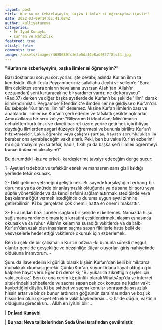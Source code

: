 ```yaml
---
layout: post
title: Kur'an mı Ezberleyeyim, Başka İlimler mi Öğreneyim? (Çeviri)
date: 2022-03-09T14:02:41.084Z
author: kulliyetuneva
categories:
  - Dr.İyad Kunaybi
  - Kur'an ve Hâfızlık
featured: true
sticky: false
comments: true
image: /assets/images/4688689fc5e3e5da94e8ad6257f8bc24.jpg
---
```

<!--StartFragment-->

**"Kur'an mı ezberleyeyim, başka ilimler mi öğreneyim?"** 

Bazı dostlar bu soruyu soruyorlar. İşte cevabı; aslında Kur'an ilmin ta kendisidir. Allah Teala Peygamberimiz sallallahu aleyhi ve sellem'e "Sana ilim geldikten sonra onların hevalarına uyarsan Allah'tan (Allah'ın cezasından) seni kurtaracak ne bir yardımcı vardır, ne de koruyucu" (Rad,37) derken ve diğer başka ayetlerde de Kur'an'ı bu şekilde "ilim" olarak isimlendirmiştir. Peygamber Efendimiz'e ilimden her ne geldiyse o Kur'an'dır. Bu sebeple "Kur'an mı ilim mi" denemez. Aksine Kur'an ilimlerin başı ve anahtarıdır. İlimler ise Kur'an'ı şerh ederler ve tafsilatlı şekilde açıklarlar. Ama akıllarda bir soru kalıyor: "Biliyorum ki ideal olan; Müslümanın cehaletten kurtulmak ve daveti basiret üzere yerine getirmek için ihtiyaç duyduğu ilimlerden asgari düzeyde öğrenmesi ve bununla birlikte Kur'an'ı hıfz etmesidir. Lakin öğrenim veya çalışma şartları, hayatın sorumlulukları ile beraber ona ayırabileceğim vakit sınırlı. Peki, ben bu vakte Kur'an ezberimi mi sığdırmalıyım yoksa tefsir, hadis, fıkıh ya da başka şer'i ilimleri öğrenmeyi bunun önüne mi almalıyım?" 

Bu durumdaki -kız ve erkek- kardeşlerime tavsiye edeceğim denge şudur: 

1- Ayetleri tedebbür ve tefekkür etmek ve manasının sana gizli kaldığı yerlerde tefsir okumak. 

2- Delil getirme yeteneğini geliştirmek. Bu sayede karşılaştığın herhangi bir durumda ya da önünde bir anlaşmazlık olduğunda ya da sana bir soru veya şüphe yönelttiğinde ya da kendi nefsini sağlamlaştırmak istediğinde veya başkalarına öğüt vermek istediğinde o duruma uygun ayeti zihnine getirebilirsin. Ki bu gerçekten çok önemli, hatta en önemli maksattır. 

3- En azından bazı sureleri sağlam bir şekilde ezberlemek. Namazda huşu sağlamana yardımcı olması için kıraatini çeşitlendirmek, ulaşım esnasında okumak ya da ruhun Allah'ın kelamına susadığı vakitlerde ya da kalbi Kur'an'dan uzak olan insanların saçma sapan fikirlerle hatta belki de vesveselerle heder ettiği vakitlerde okumak için ezberlemek. 

Ben bu şekilde bir çalışmanın Kur'an hıfzına -ki bununla sürekli meşgul olanlar genelde gevşekliğe ve bezginliğe düçar oluyorlar- giriş mahiyetinde olduğuna inanıyorum. - 

Şunu da ilave edelim ki günlük olarak kişinin Kur'an'dan belli bir miktarda muhakkak okuması gerekir. Çünkü Kur'an, suyun fidana hayat olduğu gibi kalplere hayat verir.  Eğer biri derse ki; "Bu yukarıda zikrettiğin şeyler için vakit çok az." Ben de ona derim ki; günlük olarak WhatsApp'da ve internet sitelerindeki sohbetlerde ve saçma sapan pek çok konuda ne kadar vakit kaybettiğini düşün. Ki bu sohbet ve saçma konular sonrasında susuzluk hissin artar ve bir de bunun ardından göğsünün daralmasından ve boşluk hissinden ötürü şikayet etmekle vakit kaybedersin... O halde düşün, vaktinin olduğunu göreceksin... Allah en iyisini bilir... 

**\| Dr.İyad Kunaybi** 

**\| Bu yazı Neva talibelerinden Seda Ünel tarafından çevrilmiştir.** 

<!--EndFragment-->
